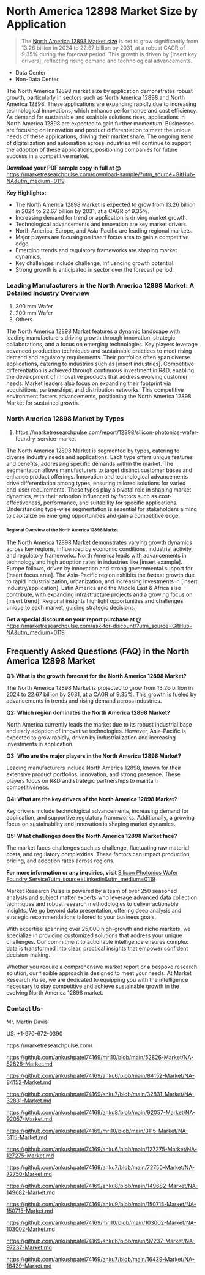<h1>North America 12898 Market&nbsp;Size by Application</h1><blockquote><p>The <a href="https://marketresearchpulse.com/download-sample/?utm_source=GitHub-NA&amp;utm_medium=0119">North America 12898 Market size</a> is set to grow significantly from 13.26 billion in 2024 to 22.67 billion by 2031, at a robust CAGR of 9.35% during the forecast period. This growth is driven by [insert key drivers], reflecting rising demand and technological advancements.</p></blockquote><ul><li>Data Center<li> Non-Data Center</li></ul><p>The North America 12898 market size by application demonstrates robust growth, particularly in sectors such as North America 12898 and North America 12898. These applications are expanding rapidly due to increasing technological innovations, which enhance performance and cost efficiency. As demand for sustainable and scalable solutions rises, applications in North America 12898 are expected to gain further momentum. Businesses are focusing on innovation and product differentiation to meet the unique needs of these applications, driving their market share. The ongoing trend of digitalization and automation across industries will continue to support the adoption of these applications, positioning companies for future success in a competitive market.</p><p><strong>Download your PDF sample copy in full at @ </strong><a href="https://marketresearchpulse.com/download-sample/?utm_source=GitHub-NA&amp;utm_medium=0119">https://marketresearchpulse.com/download-sample/?utm_source=GitHub-NA&amp;utm_medium=0119</a></p><p><strong>Key Highlights: </strong></p><ul><li>The North America 12898 Market is expected to grow from 13.26 billion in 2024 to 22.67 billion by 2031, at a CAGR of 9.35%.</li><li>Increasing demand for trend or application is driving market growth.</li><li>Technological advancements and innovation are key market drivers.</li><li>North America, Europe, and Asia-Pacific are leading regional markets.</li><li>Major players are focusing on insert focus area to gain a competitive edge.</li><li>Emerging trends and regulatory frameworks are shaping market dynamics.</li><li>Key challenges include challenge, influencing growth potential.</li><li>Strong growth is anticipated in sector over the forecast period.</li></ul><h3>Leading Manufacturers in the North America 12898 Market: A Detailed Industry Overview</h3><ol><li>300 mm Wafer<li> 200 mm Wafer<li> Others</li></ol><div class="flex max-w-full flex-col flex-grow"><div class="min-h-8 text-message flex w-full flex-col items-end gap-2 whitespace-normal break-words [.text-message+&amp;]:mt-5" dir="auto" data-message-author-role="assistant" data-message-id="fd8432e4-4910-450d-b182-61b7bfb0a01f" data-message-model-slug="gpt-4o"><div class="flex w-full flex-col gap-1 empty:hidden first:pt-[3px]"><div class="markdown prose w-full break-words dark:prose-invert light"><p>The North America 12898 Market features a dynamic landscape with leading manufacturers driving growth through innovation, strategic collaborations, and a focus on emerging technologies. Key players leverage advanced production techniques and sustainable practices to meet rising demand and regulatory requirements. Their portfolios often span diverse applications, catering to industries such as [insert industries]. Competitive differentiation is achieved through continuous investment in R&amp;D, enabling the development of innovative products that address evolving customer needs. Market leaders also focus on expanding their footprint via acquisitions, partnerships, and distribution networks. This competitive environment fosters advancements, positioning the North America 12898 Market for sustained growth.</p></div></div></div></div><h3>North America 12898 Market by Types</h3><ol><li>https://marketresearchpulse.com/report/12898/silicon-photonics-wafer-foundry-service-market</li></ol><div class="flex max-w-full flex-col flex-grow"><div class="min-h-8 text-message flex w-full flex-col items-end gap-2 whitespace-normal break-words [.text-message+&amp;]:mt-5" dir="auto" data-message-author-role="assistant" data-message-id="084470be-0bb7-4664-bddf-5156b4f41249" data-message-model-slug="gpt-4o-mini"><div class="flex w-full flex-col gap-1 empty:hidden first:pt-[3px]"><div class="markdown prose w-full break-words dark:prose-invert light"><p>The North America 12898 Market is segmented by types, catering to diverse industry needs and applications. Each type offers unique features and benefits, addressing specific demands within the market. The segmentation allows manufacturers to target distinct customer bases and enhance product offerings. Innovation and technological advancements drive differentiation among types, ensuring tailored solutions for varied end-user requirements. These types play a pivotal role in shaping market dynamics, with their adoption influenced by factors such as cost-effectiveness, performance, and suitability for specific applications. Understanding type-wise segmentation is essential for stakeholders aiming to capitalize on emerging opportunities and gain a competitive edge.</p></div></div></div></div><h3><span style="font-size: 11px;">Regional Overview of the North America 12898 Market</span></h3><div class="flex max-w-full flex-col flex-grow"><div class="min-h-8 text-message flex w-full flex-col items-end gap-2 whitespace-normal break-words [.text-message+&amp;]:mt-5" dir="auto" data-message-author-role="assistant" data-message-id="e9038762-ce64-4e30-91c9-9bd413514231" data-message-model-slug="gpt-4o-mini"><div class="flex w-full flex-col gap-1 empty:hidden first:pt-[3px]"><div class="markdown prose w-full break-words dark:prose-invert light"><p>The North America 12898 Market demonstrates varying growth dynamics across key regions, influenced by economic conditions, industrial activity, and regulatory frameworks. North America leads with advancements in technology and high adoption rates in industries like [insert example]. Europe follows, driven by innovation and strong governmental support for [insert focus area]. The Asia-Pacific region exhibits the fastest growth due to rapid industrialization, urbanization, and increasing investments in [insert industry/application]. Latin America and the Middle East &amp; Africa also contribute, with expanding infrastructure projects and a growing focus on [insert trend]. Regional insights highlight opportunities and challenges unique to each market, guiding strategic decisions.</p></div></div></div></div><p><strong>Get a special discount on your report purchase at @ </strong><a href="https://marketresearchpulse.com/ask-for-discount/?utm_source=GitHub-NA&amp;utm_medium=0119">https://marketresearchpulse.com/ask-for-discount/?utm_source=GitHub-NA&amp;utm_medium=0119</a></p><h2>Frequently Asked Questions (FAQ) in the North America 12898 Market</h2><p><strong>Q1: What is the growth forecast for the North America 12898 Market?</strong></p><p>The North America 12898 Market is projected to grow from 13.26 billion in 2024 to 22.67 billion by 2031, at a CAGR of 9.35%. This growth is fueled by advancements in trends and rising demand across industries.</p><p><strong>Q2: Which region dominates the North America 12898 Market?</strong></p><p>North America currently leads the market due to its robust industrial base and early adoption of innovative technologies. However, Asia-Pacific is expected to grow rapidly, driven by industrialization and increasing investments in application.</p><p><strong>Q3: Who are the major players in the North America 12898 Market?</strong></p><p>Leading manufacturers include North America 12898, known for their extensive product portfolios, innovation, and strong presence. These players focus on R&amp;D and strategic partnerships to maintain competitiveness.</p><p><strong>Q4: What are the key drivers of the North America 12898 Market?</strong></p><p>Key drivers include technological advancements, increasing demand for application, and supportive regulatory frameworks. Additionally, a growing focus on sustainability and innovation is shaping market dynamics.</p><p><strong>Q5: What challenges does the North America 12898 Market face?</strong></p><p>The market faces challenges such as challenge, fluctuating raw material costs, and regulatory complexities. These factors can impact production, pricing, and adoption rates across regions.</p><p><strong>For more information or any inquiries, visit&nbsp;</strong><a href="Silicon Photonics Wafer Foundry Service?utm_source=Linkedin&utm_medium=0119">Silicon Photonics Wafer Foundry Service?utm_source=Linkedin&utm_medium=0119</a></p><p>Market Research Pulse is powered by a team of over 250 seasoned analysts and subject matter experts who leverage advanced data collection techniques and robust research methodologies to deliver actionable insights. We go beyond data presentation, offering deep analysis and strategic recommendations tailored to your business goals.</p><p>With expertise spanning over 25,000 high-growth and niche markets, we specialize in providing customized solutions that address your unique challenges. Our commitment to actionable intelligence ensures complex data is transformed into clear, practical insights that empower confident decision-making.</p><p>Whether you require a comprehensive market report or a bespoke research solution, our flexible approach is designed to meet your needs. At Market Research Pulse, we are dedicated to equipping you with the intelligence necessary to stay competitive and achieve sustainable growth in the evolving North America 12898 market.</p><h3><strong>Contact Us-</strong></h3><p>Mr. Martin Davis</p><p>US: +1-970-672-0390</p><p>https://marketresearchpulse.com/</p><p><a href="https://github.com/ankushpatel74169/mri10/blob/main/52826-Market/NA-52826-Market.md">https://github.com/ankushpatel74169/mri10/blob/main/52826-Market/NA-52826-Market.md</a></p><p><a href="https://github.com/ankushpatel74169/anku6/blob/main/84152-Market/NA-84152-Market.md">https://github.com/ankushpatel74169/anku6/blob/main/84152-Market/NA-84152-Market.md</a></p><p><a href="https://github.com/ankushpatel74169/anku7/blob/main/32831-Market/NA-32831-Market.md">https://github.com/ankushpatel74169/anku7/blob/main/32831-Market/NA-32831-Market.md</a></p><p><a href="https://github.com/ankushpatel74169/anku8/blob/main/92057-Market/NA-92057-Market.md">https://github.com/ankushpatel74169/anku8/blob/main/92057-Market/NA-92057-Market.md</a></p><p><a href="https://github.com/ankushpatel74169/mri10/blob/main/3115-Market/NA-3115-Market.md">https://github.com/ankushpatel74169/mri10/blob/main/3115-Market/NA-3115-Market.md</a></p><p><a href="https://github.com/ankushpatel74169/anku6/blob/main/127275-Market/NA-127275-Market.md">https://github.com/ankushpatel74169/anku6/blob/main/127275-Market/NA-127275-Market.md</a></p><p><a href="https://github.com/ankushpatel74169/anku7/blob/main/72750-Market/NA-72750-Market.md">https://github.com/ankushpatel74169/anku7/blob/main/72750-Market/NA-72750-Market.md</a></p><p><a href="https://github.com/ankushpatel74169/anku8/blob/main/149682-Market/NA-149682-Market.md">https://github.com/ankushpatel74169/anku8/blob/main/149682-Market/NA-149682-Market.md</a></p><p><a href="https://github.com/ankushpatel74169/anku9/blob/main/150715-Market/NA-150715-Market.md">https://github.com/ankushpatel74169/anku9/blob/main/150715-Market/NA-150715-Market.md</a></p><p><a href="https://github.com/ankushpatel74169/mri10/blob/main/103002-Market/NA-103002-Market.md">https://github.com/ankushpatel74169/mri10/blob/main/103002-Market/NA-103002-Market.md</a></p><p><a href="https://github.com/ankushpatel74169/anku6/blob/main/97237-Market/NA-97237-Market.md">https://github.com/ankushpatel74169/anku6/blob/main/97237-Market/NA-97237-Market.md</a></p><p><a href="https://github.com/ankushpatel74169/anku7/blob/main/16439-Market/NA-16439-Market.md">https://github.com/ankushpatel74169/anku7/blob/main/16439-Market/NA-16439-Market.md</a></p>
